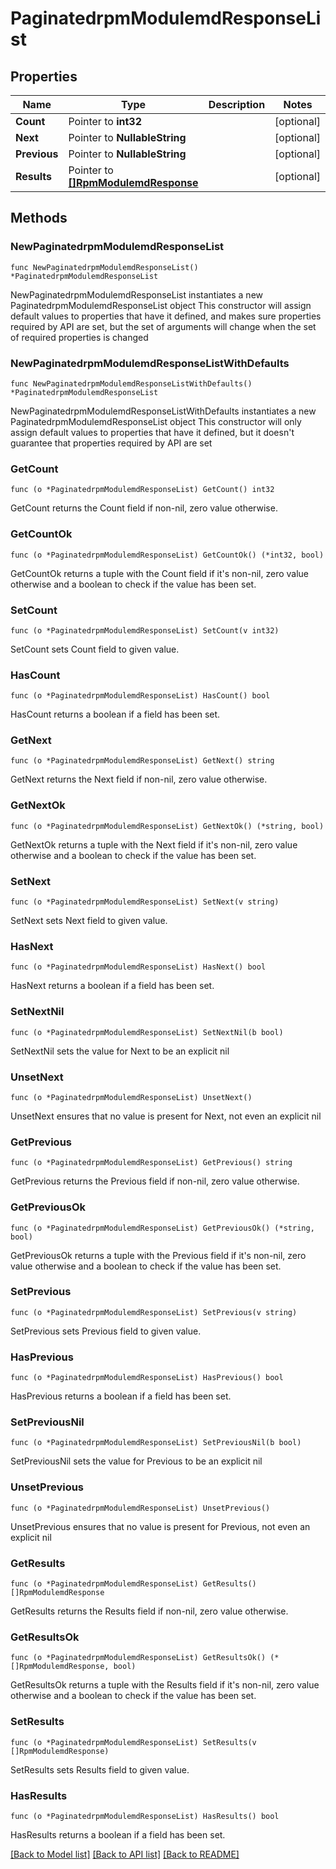 # PaginatedrpmModulemdResponseList

## Properties

Name | Type | Description | Notes
------------ | ------------- | ------------- | -------------
**Count** | Pointer to **int32** |  | [optional] 
**Next** | Pointer to **NullableString** |  | [optional] 
**Previous** | Pointer to **NullableString** |  | [optional] 
**Results** | Pointer to [**[]RpmModulemdResponse**](RpmModulemdResponse.md) |  | [optional] 

## Methods

### NewPaginatedrpmModulemdResponseList

`func NewPaginatedrpmModulemdResponseList() *PaginatedrpmModulemdResponseList`

NewPaginatedrpmModulemdResponseList instantiates a new PaginatedrpmModulemdResponseList object
This constructor will assign default values to properties that have it defined,
and makes sure properties required by API are set, but the set of arguments
will change when the set of required properties is changed

### NewPaginatedrpmModulemdResponseListWithDefaults

`func NewPaginatedrpmModulemdResponseListWithDefaults() *PaginatedrpmModulemdResponseList`

NewPaginatedrpmModulemdResponseListWithDefaults instantiates a new PaginatedrpmModulemdResponseList object
This constructor will only assign default values to properties that have it defined,
but it doesn't guarantee that properties required by API are set

### GetCount

`func (o *PaginatedrpmModulemdResponseList) GetCount() int32`

GetCount returns the Count field if non-nil, zero value otherwise.

### GetCountOk

`func (o *PaginatedrpmModulemdResponseList) GetCountOk() (*int32, bool)`

GetCountOk returns a tuple with the Count field if it's non-nil, zero value otherwise
and a boolean to check if the value has been set.

### SetCount

`func (o *PaginatedrpmModulemdResponseList) SetCount(v int32)`

SetCount sets Count field to given value.

### HasCount

`func (o *PaginatedrpmModulemdResponseList) HasCount() bool`

HasCount returns a boolean if a field has been set.

### GetNext

`func (o *PaginatedrpmModulemdResponseList) GetNext() string`

GetNext returns the Next field if non-nil, zero value otherwise.

### GetNextOk

`func (o *PaginatedrpmModulemdResponseList) GetNextOk() (*string, bool)`

GetNextOk returns a tuple with the Next field if it's non-nil, zero value otherwise
and a boolean to check if the value has been set.

### SetNext

`func (o *PaginatedrpmModulemdResponseList) SetNext(v string)`

SetNext sets Next field to given value.

### HasNext

`func (o *PaginatedrpmModulemdResponseList) HasNext() bool`

HasNext returns a boolean if a field has been set.

### SetNextNil

`func (o *PaginatedrpmModulemdResponseList) SetNextNil(b bool)`

 SetNextNil sets the value for Next to be an explicit nil

### UnsetNext
`func (o *PaginatedrpmModulemdResponseList) UnsetNext()`

UnsetNext ensures that no value is present for Next, not even an explicit nil
### GetPrevious

`func (o *PaginatedrpmModulemdResponseList) GetPrevious() string`

GetPrevious returns the Previous field if non-nil, zero value otherwise.

### GetPreviousOk

`func (o *PaginatedrpmModulemdResponseList) GetPreviousOk() (*string, bool)`

GetPreviousOk returns a tuple with the Previous field if it's non-nil, zero value otherwise
and a boolean to check if the value has been set.

### SetPrevious

`func (o *PaginatedrpmModulemdResponseList) SetPrevious(v string)`

SetPrevious sets Previous field to given value.

### HasPrevious

`func (o *PaginatedrpmModulemdResponseList) HasPrevious() bool`

HasPrevious returns a boolean if a field has been set.

### SetPreviousNil

`func (o *PaginatedrpmModulemdResponseList) SetPreviousNil(b bool)`

 SetPreviousNil sets the value for Previous to be an explicit nil

### UnsetPrevious
`func (o *PaginatedrpmModulemdResponseList) UnsetPrevious()`

UnsetPrevious ensures that no value is present for Previous, not even an explicit nil
### GetResults

`func (o *PaginatedrpmModulemdResponseList) GetResults() []RpmModulemdResponse`

GetResults returns the Results field if non-nil, zero value otherwise.

### GetResultsOk

`func (o *PaginatedrpmModulemdResponseList) GetResultsOk() (*[]RpmModulemdResponse, bool)`

GetResultsOk returns a tuple with the Results field if it's non-nil, zero value otherwise
and a boolean to check if the value has been set.

### SetResults

`func (o *PaginatedrpmModulemdResponseList) SetResults(v []RpmModulemdResponse)`

SetResults sets Results field to given value.

### HasResults

`func (o *PaginatedrpmModulemdResponseList) HasResults() bool`

HasResults returns a boolean if a field has been set.


[[Back to Model list]](../README.md#documentation-for-models) [[Back to API list]](../README.md#documentation-for-api-endpoints) [[Back to README]](../README.md)


